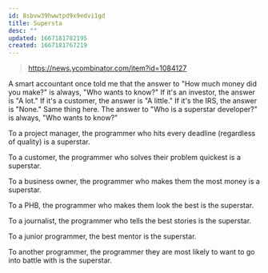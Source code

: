 ```yaml
---
id: 8sbvw39hwwtpd9x9edvi1gd
title: Supersta
desc: ""
updated: 1667181782195
created: 1667181767219
---
```


> https://news.ycombinator.com/item?id=1084127

A smart accountant once told me that the answer to "How much money did you make?" is always, "Who wants to know?" If it's an investor, the answer is "A lot." If it's a customer, the answer is "A little." If it's the IRS, the answer is "None."
Same thing here. The answer to "Who is a superstar developer?" is always, "Who wants to know?"

To a project manager, the programmer who hits every deadline (regardless of quality) is a superstar.

To a customer, the programmer who solves their problem quickest is a superstar.

To a business owner, the programmer who makes them the most money is a superstar.

To a PHB, the programmer who makes them look the best is the superstar.

To a journalist, the programmer who tells the best stories is the superstar.

To a junior programmer, the best mentor is the superstar.

To another programmer, the programmer they are most likely to want to go into battle with is the superstar.
